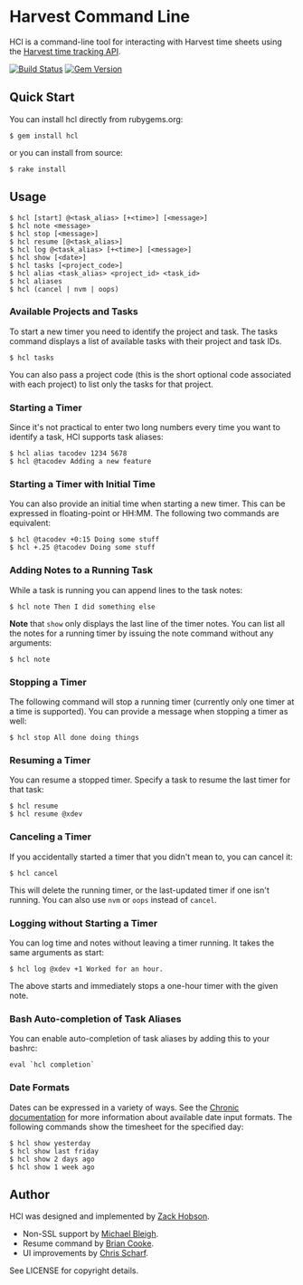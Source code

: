 # Harvest Command Line

HCl is a command-line tool for interacting with Harvest time sheets using the
[Harvest time tracking API][htt].

[htt]: http://www.getharvest.com/api/time_tracking

[![Build Status](https://travis-ci.org/zenhob/hcl.png?branch=master)](https://travis-ci.org/zenhob/hcl)
[![Gem Version](https://badge.fury.io/rb/hcl.png)](http://badge.fury.io/rb/hcl)

## Quick Start

You can install hcl directly from rubygems.org:

    $ gem install hcl

or you can install from source:

    $ rake install

## Usage

    $ hcl [start] @<task_alias> [+<time>] [<message>]
    $ hcl note <message>
    $ hcl stop [<message>]
    $ hcl resume [@<task_alias>]
    $ hcl log @<task_alias> [+<time>] [<message>]
    $ hcl show [<date>]
    $ hcl tasks [<project_code>]
    $ hcl alias <task_alias> <project_id> <task_id>
    $ hcl aliases
    $ hcl (cancel | nvm | oops)

### Available Projects and Tasks

To start a new timer you need to identify the project and task.
The tasks command displays a list of available tasks with their
project and task IDs.

    $ hcl tasks

You can also pass a project code (this is the short optional code associated
with each project) to list only the tasks for that project.

### Starting a Timer

Since it's not practical to enter two long numbers every time you want to
identify a task, HCl supports task aliases:

    $ hcl alias tacodev 1234 5678
    $ hcl @tacodev Adding a new feature

### Starting a Timer with Initial Time

You can also provide an initial time when starting a new timer.
This can be expressed in floating-point or HH:MM. The following two
commands are equivalent:

    $ hcl @tacodev +0:15 Doing some stuff
    $ hcl +.25 @tacodev Doing some stuff

### Adding Notes to a Running Task

While a task is running you can append lines to the task notes:

    $ hcl note Then I did something else

**Note** that `show` only displays the last line of the timer notes.
You can list all the notes for a running timer by issuing the note
command without any arguments:

    $ hcl note

### Stopping a Timer

The following command will stop a running timer (currently only one timer at
a time is supported). You can provide a message when stopping a timer as
well:

    $ hcl stop All done doing things

### Resuming a Timer

You can resume a stopped timer. Specify a task to resume the last timer
for that task:

    $ hcl resume
    $ hcl resume @xdev

### Canceling a Timer

If you accidentally started a timer that you didn't mean to, you can cancel
it:

    $ hcl cancel

This will delete the running timer, or the last-updated timer if one isn't
running. You can also use `nvm` or `oops` instead of `cancel`.

### Logging without Starting a Timer

You can log time and notes without leaving a timer running. It takes
the same arguments as start:

    $ hcl log @xdev +1 Worked for an hour.

The above starts and immediately stops a one-hour timer with the given note.

### Bash Auto-completion of Task Aliases

You can enable auto-completion of task aliases by adding this to your bashrc:

    eval `hcl completion`

### Date Formats

Dates can be expressed in a variety of ways. See the [Chronic documentation][cd]
for more information about available date input formats. The following
commands show the timesheet for the specified day:

    $ hcl show yesterday
    $ hcl show last friday
    $ hcl show 2 days ago
    $ hcl show 1 week ago

[cd]: http://chronic.rubyforge.org/

## Author

HCl was designed and implemented by [Zack Hobson][zgh].

* Non-SSL support by [Michael Bleigh][mbleigh].
* Resume command by [Brian Cooke][bricooke].
* UI improvements by [Chris Scharf][scharfie].

See LICENSE for copyright details.

[zgh]: http://github.com/zenhob
[mbleigh]: http://github.com/mbleigh
[bricooke]: http://github.com/bricooke
[scharfie]: http://github.com/scharfie



